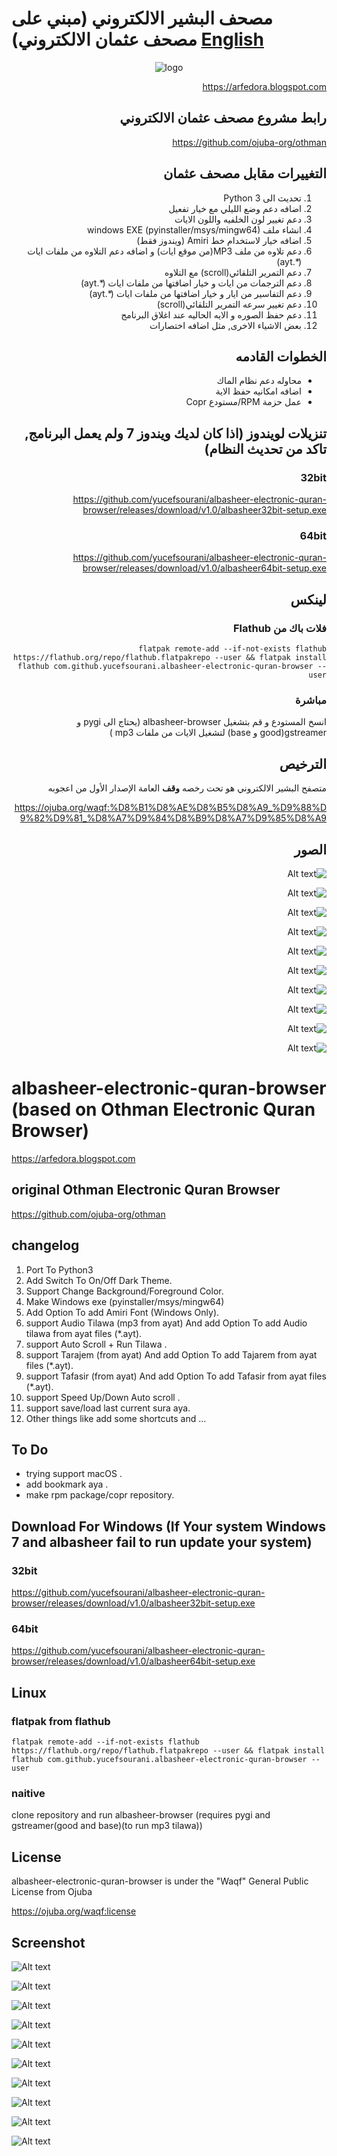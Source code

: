# مصحف البشير الالكتروني (مبني على مصحف عثمان الالكتروني) [English](#albasheer-electronic-quran-browser-based-on--othman-electronic-quran-browser)

<div align="center">

![logo](albasheer-128.png)

</div>

<div dir="rtl">

https://arfedora.blogspot.com

## رابط مشروع مصحف عثمان الالكتروني

https://github.com/ojuba-org/othman

## التغييرات مقابل مصحف عثمان

  1.  تحديث الى Python 3
  2.  اضافه دعم وضع الليلي مع خيار تفعيل
  3.  دعم تغيير لون الخلفيه واللون الايات
  4.  انشاء ملف windows EXE (pyinstaller/msys/mingw64)
  5.  اضافه خيار لاستخدام خط Amiri (ويندوز فقط)
  6.  دعم تلاوه من ملف MP3(من موقع ايات) و اضافه دعم التلاوه من ملفات ايات (*.ayt)
  7.  دعم التمرير التلقائي(scroll) مع التلاوه
  8.  دعم الترجمات من ايات و خيار اضافتها من ملفات ايات (*.ayt)
  9.  دعم التفاسير من ايار و خيار اضافتها من ملفات ايات (*.ayt)
  10. دعم تغيير سرعه التمرير التلقائي(scroll)
  11. دعم حفظ الصوره و الايه الحاليه عند اغلاق البرنامج
  12. بعض الاشياء الاخرى, مثل اضافه اختصارات
  
## الخطوات القادمه

 * محاوله دعم نظام الماك
 * اضافه امكانيه حفظ الاية
 * عمل حزمة RPM/مستودع Copr

## تنزيلات لويندوز (اذا كان لديك ويندوز 7 ولم يعمل البرنامج, تاكد من تحديث النظام)

### 32bit

https://github.com/yucefsourani/albasheer-electronic-quran-browser/releases/download/v1.0/albasheer32bit-setup.exe

### 64bit

https://github.com/yucefsourani/albasheer-electronic-quran-browser/releases/download/v1.0/albasheer64bit-setup.exe

## لينكس 

### فلات باك من Flathub

```
flatpak remote-add --if-not-exists flathub https://flathub.org/repo/flathub.flatpakrepo --user && flatpak install flathub com.github.yucefsourani.albasheer-electronic-quran-browser --user
```

### مباشرة

انسخ المستودع و قم بتشغيل albasheer-browser (يحتاج الى pygi و gstreamer(good و base) لتشغيل الايات من ملفات mp3 )

## الترخيص

متصفح البشير الالكتروني هو تحت رخصه **وقف** العامة الإصدار الأول من اعجوبه

https://ojuba.org/waqf:%D8%B1%D8%AE%D8%B5%D8%A9_%D9%88%D9%82%D9%81_%D8%A7%D9%84%D8%B9%D8%A7%D9%85%D8%A9

## الصور
![Alt text](https://raw.githubusercontent.com/yucefsourani/albasheer-electronic-quran-browser/master/Screenshot1.png "Screenshot")

![Alt text](https://raw.githubusercontent.com/yucefsourani/albasheer-electronic-quran-browser/master/Screenshot2.png "Screenshot")

![Alt text](https://raw.githubusercontent.com/yucefsourani/albasheer-electronic-quran-browser/master/Screenshot3.png "Screenshot")

![Alt text](https://raw.githubusercontent.com/yucefsourani/albasheer-electronic-quran-browser/master/Screenshot5.png "Screenshot")

![Alt text](https://raw.githubusercontent.com/yucefsourani/albasheer-electronic-quran-browser/master/Screenshot6.png "Screenshot")

![Alt text](https://raw.githubusercontent.com/yucefsourani/albasheer-electronic-quran-browser/master/Screenshot7.png "Screenshot")

![Alt text](https://raw.githubusercontent.com/yucefsourani/albasheer-electronic-quran-browser/master/Screenshot8.png "Screenshot")

![Alt text](https://raw.githubusercontent.com/yucefsourani/albasheer-electronic-quran-browser/master/Screenshot9.png "Screenshot")

![Alt text](https://raw.githubusercontent.com/yucefsourani/albasheer-electronic-quran-browser/master/Screenshot10.png "Screenshot")

![Alt text](https://raw.githubusercontent.com/yucefsourani/albasheer-electronic-quran-browser/master/Screenshot11.png "Screenshot")

</div>

# albasheer-electronic-quran-browser (based on  Othman Electronic Quran Browser)

https://arfedora.blogspot.com


## original Othman Electronic Quran Browser

https://github.com/ojuba-org/othman

## changelog 

  1.  Port To Python3
  2.  Add Switch To On/Off Dark Theme.
  3.  Support Change Background/Foreground Color.
  4.  Make Windows exe (pyinstaller/msys/mingw64)
  5.  Add Option To add Amiri Font (Windows Only).
  6.  support Audio Tilawa (mp3 from ayat) And add Option To add Audio tilawa from ayat files (*.ayt).
  7.  support Auto Scroll + Run Tilawa  .
  8.  support Tarajem (from ayat) And add Option To add Tajarem  from ayat files (*.ayt). 
  9.  support Tafasir (from ayat) And add Option To add Tafasir  from ayat files (*.ayt).
  10. support Speed Up/Down Auto scroll .
  11. support save/load last current sura aya.
  12. Other things like add some shortcuts and ...

## To Do 

 * trying support macOS .
 * add bookmark aya .
 * make rpm package/copr repository.

## Download For Windows (If Your system Windows 7 and albasheer fail to run update your system)

### 32bit

https://github.com/yucefsourani/albasheer-electronic-quran-browser/releases/download/v1.0/albasheer32bit-setup.exe


### 64bit

https://github.com/yucefsourani/albasheer-electronic-quran-browser/releases/download/v1.0/albasheer64bit-setup.exe


## Linux 

### flatpak from flathub

```
flatpak remote-add --if-not-exists flathub https://flathub.org/repo/flathub.flatpakrepo --user && flatpak install flathub com.github.yucefsourani.albasheer-electronic-quran-browser --user
```


### naitive

clone repository and run albasheer-browser (requires pygi and gstreamer(good and base)(to run mp3 tilawa))

## License

albasheer-electronic-quran-browser is under the "Waqf" General Public License from Ojuba

https://ojuba.org/waqf:license

## Screenshot
![Alt text](https://raw.githubusercontent.com/yucefsourani/albasheer-electronic-quran-browser/master/Screenshot1.png "Screenshot")

![Alt text](https://raw.githubusercontent.com/yucefsourani/albasheer-electronic-quran-browser/master/Screenshot2.png "Screenshot")

![Alt text](https://raw.githubusercontent.com/yucefsourani/albasheer-electronic-quran-browser/master/Screenshot3.png "Screenshot")

![Alt text](https://raw.githubusercontent.com/yucefsourani/albasheer-electronic-quran-browser/master/Screenshot5.png "Screenshot")

![Alt text](https://raw.githubusercontent.com/yucefsourani/albasheer-electronic-quran-browser/master/Screenshot6.png "Screenshot")

![Alt text](https://raw.githubusercontent.com/yucefsourani/albasheer-electronic-quran-browser/master/Screenshot7.png "Screenshot")

![Alt text](https://raw.githubusercontent.com/yucefsourani/albasheer-electronic-quran-browser/master/Screenshot8.png "Screenshot")

![Alt text](https://raw.githubusercontent.com/yucefsourani/albasheer-electronic-quran-browser/master/Screenshot9.png "Screenshot")

![Alt text](https://raw.githubusercontent.com/yucefsourani/albasheer-electronic-quran-browser/master/Screenshot10.png "Screenshot")

![Alt text](https://raw.githubusercontent.com/yucefsourani/albasheer-electronic-quran-browser/master/Screenshot11.png "Screenshot")





